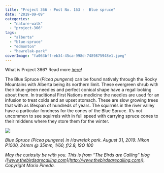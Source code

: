 ```yaml
---
title: "Project 366 - Post No. 163 -  Blue spruce"
date: "2019-09-09"
categories: 
  - "nature-walk"
  - "project-366"
tags: 
  - "alberta"
  - "blue-spruce"
  - "edmonton"
  - "hawrelak-park"
coverImage: "fa063bff-eb34-45ca-998d-7489875948e1.jpeg"
---
```


What is Project 366? Read more [here](https://thebirdsarecalling.com/2019/03/29/project-366/)!

The Blue Spruce (_Picea pungens_) can be found natively through the Rocky Mountains with Alberta being its northern limit. These evergreen shrub with their blue-green needles and perfect conical shape have a regal looking about them. In traditional First Nations medicine the needles are used for an infusion to treat colds and an upset stomach. These are slow growing trees that with as lifespan of hundreds of years. The squirrels in the river valley have a particular fondness for the cones of the Blue Spruce. It’s not uncommon to see squirrels with in full speed with carrying spruce cones to their middens where they store them for the winter.

![](https://thebirdsarecallingandimustgo.files.wordpress.com/2019/09/fa063bff-eb34-45ca-998d-7489875948e1.jpeg?w=1024)

_Blue Spruce (Picea pungens_) _in Hawrelak park. August 31, 2019. Nikon P1000, 24mm @ 35mm, 1/60, f/2.8, ISO 100_

_May the curiosity be with you. This is from “The Birds are Calling” blog ([www.thebirdsarecalling.com](http://www.thebirdsarecalling.com)). Copyright Mario Pineda._
